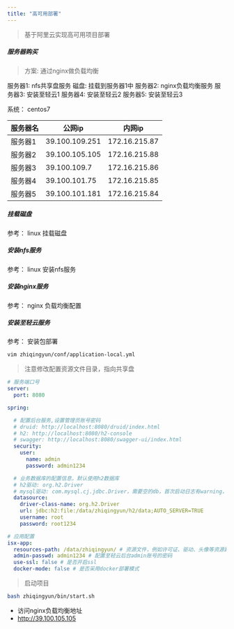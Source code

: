 ```yaml
---
title: "高可用部署"
---
```


> 基于阿里云实现高可用项目部署

##### 服务器购买

> 方案: 通过nginx做负载均衡

服务器1: nfs共享盘服务
磁盘: 挂载到服务器1中
服务器2: nginx负载均衡服务
服务器3: 安装至轻云1
服务器4: 安装至轻云2
服务器5: 安装至轻云3

系统： centos7

| 服务器名 | 公网ip           | 内网ip          |
|------|----------------|---------------|
| 服务器1 | 39.100.109.251 | 172.16.215.87 |
| 服务器2 | 39.100.105.105 | 172.16.215.88 |
| 服务器3 | 39.100.109.7   | 172.16.215.86 |
| 服务器4 | 39.100.101.75  | 172.16.215.85 |
| 服务器5 | 39.100.101.181 | 172.16.215.84 |

##### 挂载磁盘

参考： linux 挂载磁盘

##### 安装nfs服务

参考： linux 安装nfs服务

##### 安装nginx服务

参考： nginx 负载均衡配置

##### 安装至轻云服务

参考： 安装包部署

```bash
vim zhiqingyun/conf/application-local.yml
```

> 注意修改配置资源文件目录，指向共享盘

```yaml
# 服务端口号
server:
  port: 8080

spring:

  # 配置后台服务,设置管理员账号密码
  # druid: http://localhost:8080/druid/index.html
  # h2: http://localhost:8080/h2-console
  # swagger: http://localhost:8080/swagger-ui/index.html
  security:
    user:
      name: admin
      password: admin1234

  # 业务数据库的配置信息，默认使用h2数据库
  # h2驱动: org.h2.Driver
  # mysql驱动: com.mysql.cj.jdbc.Driver，需要空的db，首次启动日志有warning，忽略不计
  datasource:
    driver-class-name: org.h2.Driver
    url: jdbc:h2:file:/data/zhiqingyun/h2/data;AUTO_SERVER=TRUE
    username: root
    password: root1234

# 应用配置
isx-app:
  resources-path: /data/zhiqingyun/ # 资源文件，例如许可证、驱动、头像等资源路径
  admin-passwd: admin1234 # 配置至轻云后台admin账号的密码
  use-ssl: false # 是否开启ssl
  docker-mode: false # 是否采用docker部署模式
```

> 启动项目

```bash
bash zhiqingyun/bin/start.sh
```

- 访问nginx负载均衡地址
- http://39.100.105.105